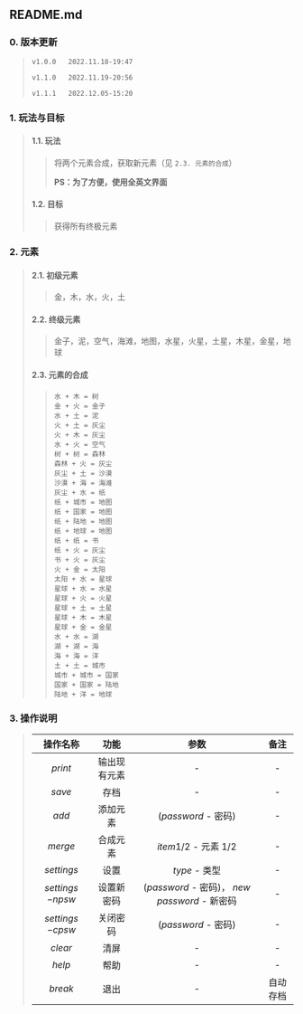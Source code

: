 ## README.md

### 0. 版本更新

>  `v1.0.0   2022.11.18-19:47`
>
>  `v1.1.0   2022.11.19-20:56`
>
>  `v1.1.1   2022.12.05-15:20`



### 1. 玩法与目标

>  #### 1.1. 玩法
>
> > 将两个元素合成，获取新元素（见 `2.3. 元素的合成`）
> >
> > **PS：为了方便，使用全英文界面**
>
> #### 1.2. 目标
>
> >  获得所有终极元素



### 2. 元素

> #### 2.1. 初级元素
>
> > 金，木，水，火，土
>
> #### 2.2. 终级元素
>
> > 金子，泥，空气，海滩，地图，水星，火星，土星，木星，金星，地球
>
> #### 2.3. 元素的合成
>
> > ```
> > 水 + 木 = 树
> > 金 + 火 = 金子
> > 水 + 土 = 泥
> > 火 + 土 = 灰尘
> > 火 + 木 = 灰尘
> > 水 + 火 = 空气
> > 树 + 树 = 森林
> > 森林 + 火 = 灰尘
> > 灰尘 + 土 = 沙漠
> > 沙漠 + 海 = 海滩
> > 灰尘 + 水 = 纸
> > 纸 + 城市 = 地图
> > 纸 + 国家 = 地图
> > 纸 + 陆地 = 地图
> > 纸 + 地球 = 地图
> > 纸 + 纸 = 书
> > 纸 + 火 = 灰尘
> > 书 + 火 = 灰尘
> > 火 + 金 = 太阳
> > 太阳 + 水 = 星球
> > 星球 + 水 = 水星
> > 星球 + 火 = 火星
> > 星球 + 土 = 土星
> > 星球 + 木 = 木星
> > 星球 + 金 = 金星
> > 水 + 水 = 湖
> > 湖 + 湖 = 海
> > 海 + 海 = 洋
> > 土 + 土 = 城市
> > 城市 + 城市 = 国家
> > 国家 + 国家 = 陆地
> > 陆地 + 洋 = 地球
> > ```



### 3. 操作说明

> |  操作名称  |     功能     |          参数          |         备注         |
> | :--------: | :----------: | :--------------------: | :------------------: |
> |  $print$   | 输出现有元素 |           -            |          -           |
> |   $save$   |     存档     |           -            |          -           |
> |   $add$    | 添加元素 |  ($password$ - 密码)  |          -           |
> |  $merge$   | 合成元素 | $item1/2$ - 元素 $1/2$ |          -           |
> | $settings$ |     设置     |     $type$ - 类型     |    -     |
> | $settings$ $-npsw$ |     设置新密码     |   ($password$ - 密码)， $new$ $password$ - 新密码   | - |
> | $settings$ $-cpsw$ |     关闭密码     |   ($password$ - 密码)   | - |
> |  $clear$   |     清屏     |           -            |          -           |
> |   $help$   |     帮助     |           -            |          -           |
> |  $break$   |     退出     |           -            |       自动存档       |
